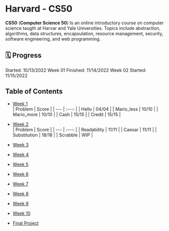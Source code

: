 # Harvard - CS50
<b>CS50</b> (<b>Computer Science 50</b>) Is an online introductory course on computer science taugth at Harvar and Yale Universities. Topics include abstraction, algorithms, data structures, encapsulation, resource management, security, software engineering, and web programming.

## 🗓️ Progress
Started: 10/13/2022
Week 01 Finished: 11/14/2022
Week 02 Started: 11/15/2022

## Table of Contents
* [Week 1](https://github.com/humbertoarndt/Harvard_CS50/tree/master/week_1)  
| Problem    | Score |
| ---        | :---: |
| Hello      | 04/04 |
| Mario_less | 10/10 |
| Mario_more | 10/10 |
| Cash       | 15/15 |
| Credit     | 15/15 |

* [Week 2](https://github.com/humbertoarndt/Harvard_CS50/tree/master/week_2)  
| Problem      | Score |
| ---          | :---: |
| Readability  | 11/11 |
| Caesar       | 11/11 |
| Substitution | 18/18 |
| Scrabble     |  WIP  |

* [Week 3](#harvard---cs50)
* [Week 4](#harvard---cs50)
* [Week 5](#harvard---cs50)
* [Week 6](#harvard---cs50)
* [Week 7](#harvard---cs50)
* [Week 8](#harvard---cs50)
* [Week 9](#harvard---cs50)
* [Week 10](#harvard---cs50)
* [Final Project](#harvard---cs50)